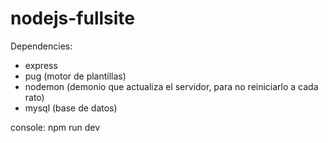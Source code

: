 # nodejs-fullsite

Dependencies:
  - express
  - pug (motor de plantillas)
  - nodemon (demonio que actualiza el servidor, para no reiniciarlo a cada rato)
  - mysql (base de datos)


console: npm run dev